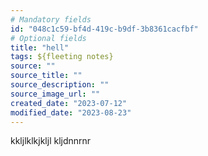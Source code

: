 ```yaml
---
# Mandatory fields
id: "048c1c59-bf4d-419c-b9df-3b8361cacfbf"
# Optional fields
title: "hell"
tags: ${fleeting notes}
source: ""
source_title: ""
source_description: ""
source_image_url: ""
created_date: "2023-07-12"
modified_date: "2023-08-23"
---
```

kkljlklkjkljl kljdnnrnr 